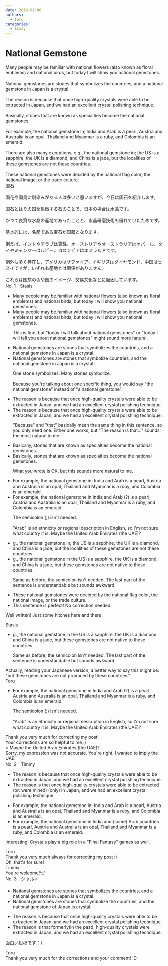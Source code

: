 ```yaml
---
date: 2016-01-08
authors:
  - toru
categories:
  - Essay
---
```


<h1 id="subject_show">National Gemstone</h1>
<div class="date" hidden>Jan 8, 2016 12:58</div>
<div id="post"><div id="body_show_ori">
Many people may be familiar with national flowers (also known as floral emblems) and national birds, but today I will show you national gemstones.<br/><br/>National gemstones are stones that symbolizes the countries, and a national gemstone in Japan is a crystal.<br/><br/>The reason is because that once high-quality crystals were able to be extracted in Japan, and we had an excellent crystal polishing technique.<br/><br/>Basically, stones that are known as specialties become the national gemstones.<br/><br/>For example, the national gemstone in; India and Arab is a pearl, Austria and Australia is an opal, Thailand and Myanmar is a ruby, and Colombia is an emerald.<br/><br/>There are also many exceptions, e.g., the national gemstone in; the US is a sapphire, the UK is a diamond, and China is a jade, but the localities of these gemstones are not these countries.<br/><br/>These national gemstones were decided by the national flag color, the national image, or the trade culture.
</div></div>

<!-- more -->

<div id="post_ja"><div id="body_show_mo">
国石<br/><br/>国花や国鳥に馴染みがある人は多いと思いますが、今日は国石を紹介します。<br/><br/>国石とはその国を象徴する石のことで、日本の場合は水晶です。<br/><br/>かつて良質な水晶の産地であったことと、水晶研磨技術も優れていたためです。<br/><br/>基本的には、名産である宝石が国籍となります。<br/><br/>例えば、インドやアラブは真珠、オーストリアやオーストラリアはオパール、タイやミャンマーはルビー、コロンビアはエメラルドです。<br/><br/>例外も多く存在し、アメリカはサファイア、イギリスはダイヤモンド、中国はヒスイですが、いずれも産地とは関係がありません。<br/><br/>これらは国旗の色や国のイメージ、交易文化などに起因しています。
</div></div>
<div id="block"><div class="first_name"> No. 1　<span class="just_name">Stasis</span></div><div id="block2">
<ul class="correction_field">
<li class="incorrect">Many people may be familiar with national flowers (also known as floral emblems) and national birds, but today I will show you national gemstones.</li>
<li class="corrected correct">
Many people may be familiar with national flowers (also known as floral emblems) and national birds, but today I will show you national gemstones.
<p class="correction_comment">This is fine, but "today I will talk about national gemstones" or "today I will tell you about national gemstones" might sound more natural.</p>
</li>
</ul>
<ul class="correction_field">
<li class="incorrect">National gemstones are stones that symbolizes the countries, and a national gemstone in Japan is a crystal.</li>
<li class="corrected correct">
National gemstones are stones that <span class="f_blue">symbolize countries</span>, and <span class="f_blue">the</span> national gemstone in Japan is a crystal.
<p class="correction_comment">One stone symbolizes. Many stones symbolize.<br/><br/>Because you're talking about one specific thing, you would say "the national gemstone" instead of "a national gemstone".</p>
</li>
</ul>
<ul class="correction_field">
<li class="incorrect">The reason is because that once high-quality crystals were able to be extracted in Japan, and we had an excellent crystal polishing technique.</li>
<li class="corrected correct">
The reason is <span class="sline">because</span> that once high-quality crystals were able to be extracted in Japan, and we had an excellent crystal polishing technique.
<p class="correction_comment">"Because" and "that" basically mean the same thing in this sentence, so you only need one. Either one works, but "The reason is that..." sounds the most natural to me.</p>
</li>
</ul>
<ul class="correction_field">
<li class="incorrect">Basically, stones that are known as specialties become the national gemstones.</li>
<li class="corrected correct">
Basically, stones that are known as specialties become <span class="sline">the</span> national gemstones.
<p class="correction_comment">What you wrote is OK, but this sounds more natural to me.</p>
</li>
</ul>
<ul class="correction_field">
<li class="incorrect">For example, the national gemstone in; India and Arab is a pearl, Austria and Australia is an opal, Thailand and Myanmar is a ruby, and Colombia is an emerald.</li>
<li class="corrected correct">
For example, the national gemstone in<span class="f_gray"> </span>India and <span class="f_blue">Arab (?)</span> is a pearl, Austria and Australia is an opal, Thailand and Myanmar is a ruby, and Colombia is an emerald.
<p class="correction_comment">The semicolon (;) isn't needed.<br/><br/>"Arab" is an ethnicity or regional description in English, so I'm not sure what country it is. Maybe the United Arab Emirates (the UAE)?</p>
</li>
</ul>
<ul class="correction_field">
<li class="incorrect">g., the national gemstone in; the US is a sapphire, the UK is a diamond, and China is a jade, but the localities of these gemstones are not these countries.</li>
<li class="corrected correct">
g., the national gemstone in the US is a sapphire, the UK is a diamond, and China is a jade, but <span class="f_blue">these gemstones are not native to these countries.</span>
<p class="correction_comment">Same as before, the semicolon isn't needed. The last part of the sentence is understandable but sounds awkward.</p>
</li>
</ul>
<ul class="correction_field">
<li class="incorrect">These national gemstones were decided by the national flag color, the national image, or the trade culture.</li>
<li class="corrected perfect">This sentence is perfect! No correction needed!</li>
</ul>
<p class="comment_small">
 Well written! Just some hitches here and there
</p>

</div><div class="name"><span class="just_name">Stasis</span><br><div class="quote_field"><ul class="correction_field">
<li class="corrected correct">
g., the national gemstone in the US is a sapphire, the UK is a diamond, and China is a jade, but <span class="f_blue">these gemstones are not native to these countries.</span>
<p class="correction_comment">
Same as before, the semicolon isn't needed. The last part of the sentence is understandable but sounds awkward.
</p>
</li>
</ul></div>
Actually, reading your Japanese version, a better way to say this might be:<br/>"but these gemstones are not produced by these countries."
</div>
<div class="name"><span class="just_name">Toru</span><br><div class="quote_field"><ul class="correction_field">
<li class="corrected correct">
For example, the national gemstone in<span class="f_gray"> </span>India and <span class="f_blue">Arab (?)</span> is a pearl, Austria and Australia is an opal, Thailand and Myanmar is a ruby, and Colombia is an emerald.
<p class="correction_comment">
The semicolon (;) isn't needed.<br/><br/>"Arab" is an ethnicity or regional description in English, so I'm not sure what country it is. Maybe the United Arab Emirates (the UAE)?
</p>
</li>
</ul></div>
Thank you very much for correcting my post!<br/>Your corrections are so helpful to me :)<br/>&gt; Maybe the United Arab Emirates (the UAE)?<br/>Sorry, my expression was not accurate. You're right. I wanted to imply the UAE.
</div>
</div>
<div id="block"><div class="first_name"> No. 2　<span class="just_name">Timmy</span></div><div id="block2">
<ul class="correction_field">
<li class="incorrect">The reason is because that once high-quality crystals were able to be extracted in Japan, and we had an excellent crystal polishing technique.</li>
<li class="corrected correct">
The reason is that once high-quality crystals were able to be extracted (or: <span class="f_blue">were</span> <span class="f_blue">mined</span>) (<span class="f_blue">only</span>) in Japan, and we had an excellent crystal polishing technique.
</li>
</ul>
<ul class="correction_field">
<li class="incorrect">For example, the national gemstone in; India and Arab is a pearl, Austria and Australia is an opal, Thailand and Myanmar is a ruby, and Colombia is an emerald.</li>
<li class="corrected correct">
For example, the national gemstone in India and (<span class="f_blue">some</span>) Arab <span class="f_blue">countries</span> is a pearl, Austria and Australia is an opal, Thailand and Myanmar is a ruby, and Colombia is an emerald.
</li>
</ul>
<p class="comment_small">
 Interesting! Crystals play a big role in a "Final Fantasy" games as well.
</p>

</div><div class="name"><span class="just_name">Toru</span><br>
Thank you very much always for correcting my post :)<br/>Oh, that's for sure!
</div>
<div class="name"><span class="just_name">Timmy</span><br>
You're welcome!^_^
</div>
</div>
<div id="block"><div class="first_name"> No. 3　<span class="just_name">シャル❇️</span></div><div id="block2">
<ul class="correction_field">
<li class="incorrect">National gemstones are stones that symbolizes the countries, and a national gemstone in Japan is a crystal.</li>
<li class="corrected correct">
National gemstones are stones that symbolize the countries, and the national gemstone of Japan is crystal.
</li>
</ul>
<ul class="correction_field">
<li class="incorrect">The reason is because that once high-quality crystals were able to be extracted in Japan, and we had an excellent crystal polishing technique.</li>
<li class="corrected correct">
The reason is that formerly(in the past), high-quality crystals were extracted in Japan, and we had an excellent crystal polishing technique.
</li>
</ul>
<p class="comment_small">
 面白い投稿です：）
</p>

</div><div class="name"><span class="just_name">Toru</span><br>
Thank you very much for the corrections and your comment! :D
</div>
</div>
